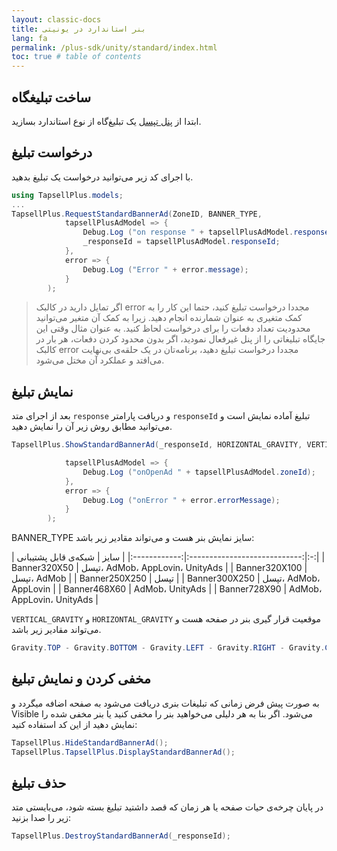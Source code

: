```yaml
---
layout: classic-docs
title: بنر استاندارد در یونیتی
lang: fa
permalink: /plus-sdk/unity/standard/index.html
toc: true # table of contents
---
```


## ساخت تبلیغگاه
ابتدا از [پنل تپسل](https://dashboard.tapsell.ir/) یک تبلیغ‌گاه از نوع استاندارد بسازید.

## درخواست تبلیغ
با اجرای کد زیر می‌توانید درخواست یک تبلیغ بدهید.

```c#
using TapsellPlus.models;
...
TapsellPlus.RequestStandardBannerAd(ZoneID, BANNER_TYPE,
            tapsellPlusAdModel => {
                Debug.Log ("on response " + tapsellPlusAdModel.responseId);
                _responseId = tapsellPlusAdModel.responseId;
            },
            error => {
                Debug.Log ("Error " + error.message);
            }
        );
```

>اگر تمایل دارید در کالبک error مجددا درخواست تبلیغ کنید، حتما این کار را به کمک متغیری به
عنوان شمارنده انجام دهید. زیرا به کمک آن متغیر می‌توانید محدودیت تعداد دفعات را برای
درخواست لحاظ کنید. به عنوان مثال وقتی این جایگاه تبلیغاتی را از پنل غیرفعال نمودید، اگر بدون
محدود کردن دفعات، هر بار در کالبک error مجددا درخواست تبلیغ دهید، برنامه‌تان در یک حلقه‌ی
بی‌نهایت می‌افتد و عملکرد آن مختل می‌شود.

## نمایش تبلیغ

بعد از اجرای متد `response` و دریافت پارامتر `responseId` تبلیغ آماده نمایش است و می‌توانید مطابق روش زیر آن را نمایش دهید.


```c#
TapsellPlus.ShowStandardBannerAd(_responseId, HORIZONTAL_GRAVITY, VERTICAL_GRAVITY,

            tapsellPlusAdModel => {
                Debug.Log ("onOpenAd " + tapsellPlusAdModel.zoneId);
            },
            error => {
                Debug.Log ("onError " + error.errorMessage);
            }
        );
```

BANNER_TYPE سایز نمایش بنر هست و می‌تواند مقادیر زیر باشد:

|       سایز       |              شبکه‌ی قابل پشتیبانی              |
|:------------:|:----------------------------:|:-:|
|     Banner320X50     |     تپسل، AdMob، AppLovin، UnityAds    |
|     Banner320X100    |   تپسل، AdMob    |
|     Banner250X250    |  تپسل  |
|     Banner300X250    | تپسل، AdMob، AppLovin |
|     Banner468X60     |    AdMob، UnityAds   |
|     Banner728X90     |   AdMob، AppLovin، UnityAds |
  
`VERTICAL_GRAVITY` و `HORIZONTAL_GRAVITY` موقعیت قرار گیری بنر در صفحه هست و می‌تواند مقادیر زیر باشد.

```c#
Gravity.TOP - Gravity.BOTTOM - Gravity.LEFT - Gravity.RIGHT - Gravity.CENTER
```

## مخفی کردن و نمایش تبلیغ
به صورت پیش فرض زمانی که تبلیغات بنری دریافت می‌شود به صفحه اضافه میگردد و Visible می‌شود. اگر بنا به هر دلیلی می‌خواهید بنر را مخفی کنید یا بنر مخفی شده را نمایش دهید از این کد استفاده کنید:


```c#
TapsellPlus.HideStandardBannerAd();
TapsellPlus.TapsellPlus.DisplayStandardBannerAd();
```

## حذف تبلیغ
در پایان چرخه‌ی حیات صفحه یا هر زمان که قصد داشتید تبلیغ بسته شود، می‌بایستی متد زیر را صدا بزنید:

```c#
TapsellPlus.DestroyStandardBannerAd(_responseId);
```